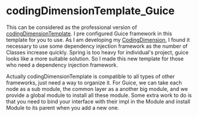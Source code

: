# codingDimensionTemplate_Guice

This can be considered as the professional version of [codingDimensionTemplate](https://github.com/xzhuah/codingDimensionTemplate). I pre configured Guice framework in this template for you to use. As I am developing my [CodingDimension](https://github.com/xzhuah/codingDimension), I found it necessary to use some dependency injection framework as the number of Classes increase quickly. Spring is too heavy for individual's project, guice looks like a more suitable solution. So I made this new template for those who need a dependency injection framework.

Actually codingDimensionTemplate is compatible to all types of other frameworks, just need a way to organize it. For Guice, we can take each node as a sub module, the common layer as a another big module, and we provide a global module to install all these module. Some extra work to do is that you need to bind your interface with their impl in the Module and install Module to its parent when you add a new one.
